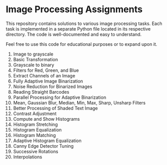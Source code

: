 # Image Processing Assignments

This repository contains solutions to various image processing tasks.
Each task is implemented in a separate Python file located in its respective directory.  The code is well-documented and easy to understand.

Feel free to use this code for educational purposes or to expand upon it.


1. Image to grayscale
2. Basic Transformation
3. Grayscale to binary
4. Filters for Red, Green, and Blue
5. Extract Channels of an Image
6. Fully Adaptive Image Binarization
7. Noise Reduction for Binarized Images
8. Reading Straight Barcodes
9. Parallel Processing for Adaptive Binarization
10. Mean, Gaussian Blur, Median, Min, Max, Sharp, Unsharp Filters
11. Better Processing of Shaded Text Image
12. Contrast Adjustment
13. Compute and Show Histograms
14. Histogram Stretching
15. Histogram Equalization
16. Histogram Matching
17. Adaptive Histogram Equalization
18. Canny Edge Detector Tuning
19. Successive Rotations
20. Interpolations
